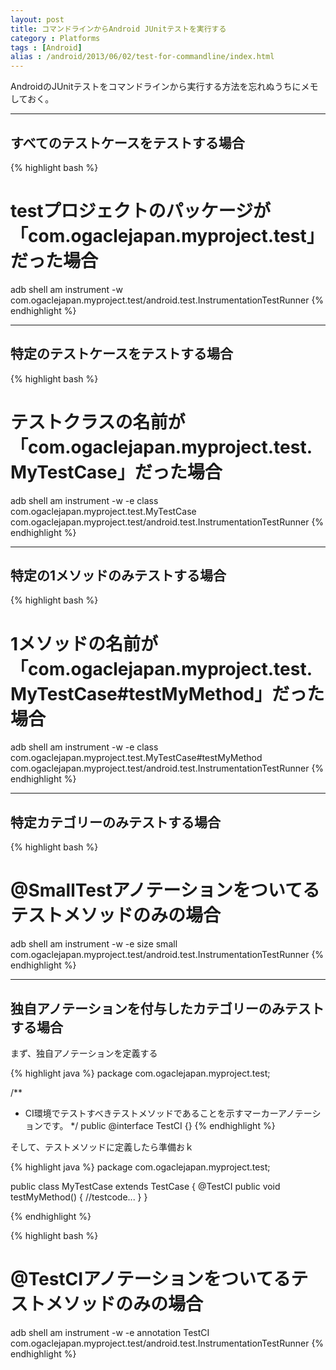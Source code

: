 ```yaml
---
layout: post
title: コマンドラインからAndroid JUnitテストを実行する
category : Platforms
tags : [Android]
alias : /android/2013/06/02/test-for-commandline/index.html
---
```


AndroidのJUnitテストをコマンドラインから実行する方法を忘れぬうちにメモしておく。

-----------------------
## すべてのテストケースをテストする場合

{% highlight bash %}
# testプロジェクトのパッケージが「com.ogaclejapan.myproject.test」だった場合
adb shell am instrument -w com.ogaclejapan.myproject.test/android.test.InstrumentationTestRunner
{% endhighlight %}

-----------------------
## 特定のテストケースをテストする場合

{% highlight bash %}
# テストクラスの名前が「com.ogaclejapan.myproject.test.MyTestCase」だった場合
adb shell am instrument -w -e class com.ogaclejapan.myproject.test.MyTestCase com.ogaclejapan.myproject.test/android.test.InstrumentationTestRunner
{% endhighlight %}

-----------------------
## 特定の1メソッドのみテストする場合

{% highlight bash %}
# 1メソッドの名前が「com.ogaclejapan.myproject.test.MyTestCase#testMyMethod」だった場合
adb shell am instrument -w -e class com.ogaclejapan.myproject.test.MyTestCase\#testMyMethod com.ogaclejapan.myproject.test/android.test.InstrumentationTestRunner
{% endhighlight %}

-----------------------
## 特定カテゴリーのみテストする場合

{% highlight bash %}
# @SmallTestアノテーションをついてるテストメソッドのみの場合
adb shell am instrument -w -e size small com.ogaclejapan.myproject.test/android.test.InstrumentationTestRunner
{% endhighlight %}

-----------------------
## 独自アノテーションを付与したカテゴリーのみテストする場合

まず、独自アノテーションを定義する

{% highlight java %}
package com.ogaclejapan.myproject.test;

/**
 * CI環境でテストすべきテストメソッドであることを示すマーカーアノテーションです。
 */
public @interface TestCI {}
{% endhighlight %}

そして、テストメソッドに定義したら準備おｋ

{% highlight java %}
package com.ogaclejapan.myproject.test;

public class MyTestCase extends TestCase {
	@TestCI
	public void testMyMethod() {
		//testcode...
	}
}

{% endhighlight %}


{% highlight bash %}
# @TestCIアノテーションをついてるテストメソッドのみの場合
adb shell am instrument -w -e annotation TestCI com.ogaclejapan.myproject.test/android.test.InstrumentationTestRunner
{% endhighlight %}


